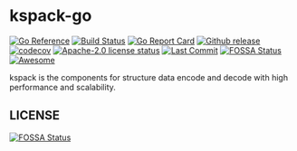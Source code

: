 # kspack-go
[![Go Reference](https://pkg.go.dev/badge/github.com/kubeservice-stack/kspack-go.svg)](https://pkg.go.dev/github.com/kubeservice-stack/kspack-go) [![Build Status](https://github.com/kubeservice-stack/kspack-go/actions/workflows/go.yml/badge.svg)](https://github.com/kubeservice-stack/kspack-go/actions/workflows/go.yml) [![Go Report Card](https://goreportcard.com/badge/github.com/kubeservice-stack/kspack-go)](https://goreportcard.com/report/github.com/kubeservice-stack/kspack-go) [![Github release](https://img.shields.io/github/v/release/kubeservice-stack/kspack-go.svg)](https://github.com/kubeservice-stack/kspack-go/releases) [![codecov](https://codecov.io/github/kubeservice-stack/kspack-go/branch/master/graph/badge.svg?token=7w9Vii7e92)](https://codecov.io/github/kubeservice-stack/kspack-go) [![Apache-2.0 license status](https://img.shields.io/github/license/kubeservice-stack/kspack-go)](https://github.com/kubeservice-stack/kspack-go/blob/master/LICENSE) [![Last Commit](https://img.shields.io/github/last-commit/kubeservice-stack/kspack-go)](https://github.com/kubeservice-stack/kspack-go) [![FOSSA Status](https://app.fossa.com/api/projects/git%2Bgithub.com%2Fkubeservice-stack%2Fkspack-go.svg?type=shield)](https://app.fossa.com/projects/git%2Bgithub.com%2Fkubeservice-stack%2Fkspack-go?ref=badge_shield) [![Awesome](https://cdn.rawgit.com/sindresorhus/awesome/d7305f38d29fed78fa85652e3a63e154dd8e8829/media/badge.svg)](https://github.com/avelino/awesome-go#uncategorized)

kspack is the components for structure data encode and decode with high performance and scalability.


## LICENSE
[![FOSSA Status](https://app.fossa.com/api/projects/git%2Bgithub.com%2Fkubeservice-stack%2Fkspack-go.svg?type=large)](https://app.fossa.com/projects/git%2Bgithub.com%2Fkubeservice-stack%2Fkspack-go?ref=badge_large)
